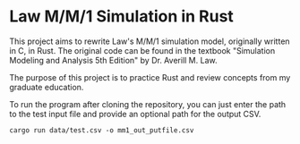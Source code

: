 
# Law M/M/1 Simulation in Rust

This project aims to rewrite Law's M/M/1 simulation model, originally written in C, in Rust. The original code can be found in the textbook "Simulation Modeling and Analysis 5th Edition" by Dr. Averill M. Law.

The purpose of this project is to practice Rust and review concepts from my graduate education.

To run the program after cloning the repository, you can just enter the path to the test input file and provide an optional path for the output CSV. 
```
cargo run data/test.csv -o mm1_out_putfile.csv
```
